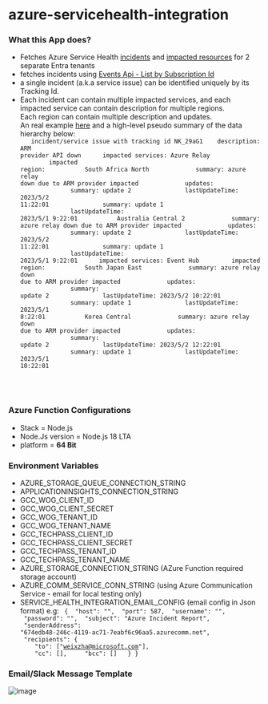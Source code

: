 # azure-servicehealth-integration

### What this App does?  
* Fetches Azure Service Health [incidents](https://learn.microsoft.com/en-us/azure/service-health/service-health-notifications-properties) and [impacted resources](https://learn.microsoft.com/en-us/azure/service-health/impacted-resources-security) for 2 separate Entra tenants
* fetches incidents using [Events Api - List by Subscription Id](https://learn.microsoft.com/en-us/rest/api/resourcehealth/events/list-by-subscription-id?view=rest-resourcehealth-2022-10-01&tabs=HTTP)
* a single incident (a.k.a service issue) can be identified uniquely by its Tracking Id.
* Each incident can contain multiple impacted services, and each impacted service can contain description for multiple regions.  
  Each region can contain multiple description and updates.  
  An real example [here](https://github.com/weixian-zhang/azure-servicehealth-integration/blob/main/src/az-servicehealth-integration/src/functions/helpers/issue-api/mock-data/sea_issues_only.json) and a high-level pseudo summary of the data hierarchy below:
&nbsp;&nbsp;<code>
&nbsp;&nbsp;&nbsp;incident/service issue with tracking id NK_29aG1
&nbsp;&nbsp;&nbsp;description: ARM provider API down
&nbsp;&nbsp;&nbsp;&nbsp;&nbsp;impacted services: Azure Relay
&nbsp;&nbsp;&nbsp;&nbsp;&nbsp;&nbsp;&nbsp;&nbsp;impacted region:
&nbsp;&nbsp;&nbsp;&nbsp;&nbsp;&nbsp;&nbsp;&nbsp;&nbsp;&nbsp;South Africa North
&nbsp;&nbsp;&nbsp;&nbsp;&nbsp;&nbsp;&nbsp;&nbsp;&nbsp;&nbsp;&nbsp;&nbsp;summary: azure relay down due to ARM provider impacted
&nbsp;&nbsp;&nbsp;&nbsp;&nbsp;&nbsp;&nbsp;&nbsp;&nbsp;&nbsp;&nbsp;&nbsp;updates:
&nbsp;&nbsp;&nbsp;&nbsp;&nbsp;&nbsp;&nbsp;&nbsp;&nbsp;&nbsp;&nbsp;&nbsp;&nbsp;&nbsp;summary: update 2
&nbsp;&nbsp;&nbsp;&nbsp;&nbsp;&nbsp;&nbsp;&nbsp;&nbsp;&nbsp;&nbsp;&nbsp;&nbsp;&nbsp;lastUpdateTime: 2023/5/2 11:22:01
&nbsp;&nbsp;&nbsp;&nbsp;&nbsp;&nbsp;&nbsp;&nbsp;&nbsp;&nbsp;&nbsp;&nbsp;&nbsp;&nbsp;summary: update 1
&nbsp;&nbsp;&nbsp;&nbsp;&nbsp;&nbsp;&nbsp;&nbsp;&nbsp;&nbsp;&nbsp;&nbsp;&nbsp;&nbsp;lastUpdateTime: 2023/5/1 9:22:01
&nbsp;&nbsp;&nbsp;&nbsp;&nbsp;&nbsp;&nbsp;&nbsp;&nbsp;&nbsp;Australia Central 2
&nbsp;&nbsp;&nbsp;&nbsp;&nbsp;&nbsp;&nbsp;&nbsp;&nbsp;&nbsp;&nbsp;&nbsp;summary: azure relay down due to ARM provider impacted
&nbsp;&nbsp;&nbsp;&nbsp;&nbsp;&nbsp;&nbsp;&nbsp;&nbsp;&nbsp;&nbsp;&nbsp;updates:
&nbsp;&nbsp;&nbsp;&nbsp;&nbsp;&nbsp;&nbsp;&nbsp;&nbsp;&nbsp;&nbsp;&nbsp;&nbsp;&nbsp;summary: update 2
&nbsp;&nbsp;&nbsp;&nbsp;&nbsp;&nbsp;&nbsp;&nbsp;&nbsp;&nbsp;&nbsp;&nbsp;&nbsp;&nbsp;lastUpdateTime: 2023/5/2 11:22:01
&nbsp;&nbsp;&nbsp;&nbsp;&nbsp;&nbsp;&nbsp;&nbsp;&nbsp;&nbsp;&nbsp;&nbsp;&nbsp;&nbsp;summary: update 1
&nbsp;&nbsp;&nbsp;&nbsp;&nbsp;&nbsp;&nbsp;&nbsp;&nbsp;&nbsp;&nbsp;&nbsp;&nbsp;&nbsp;lastUpdateTime: 2023/5/1 9:22:01
&nbsp;&nbsp;&nbsp;&nbsp;&nbsp;impacted services: Event Hub
&nbsp;&nbsp;&nbsp;&nbsp;&nbsp;&nbsp;&nbsp;&nbsp;impacted region:
&nbsp;&nbsp;&nbsp;&nbsp;&nbsp;&nbsp;&nbsp;&nbsp;&nbsp;&nbsp;South Japan East
&nbsp;&nbsp;&nbsp;&nbsp;&nbsp;&nbsp;&nbsp;&nbsp;&nbsp;&nbsp;&nbsp;&nbsp;summary: azure relay down due to ARM provider impacted
&nbsp;&nbsp;&nbsp;&nbsp;&nbsp;&nbsp;&nbsp;&nbsp;&nbsp;&nbsp;&nbsp;&nbsp;updates:
&nbsp;&nbsp;&nbsp;&nbsp;&nbsp;&nbsp;&nbsp;&nbsp;&nbsp;&nbsp;&nbsp;&nbsp;&nbsp;&nbsp;summary: update 2
&nbsp;&nbsp;&nbsp;&nbsp;&nbsp;&nbsp;&nbsp;&nbsp;&nbsp;&nbsp;&nbsp;&nbsp;&nbsp;&nbsp;lastUpdateTime: 2023/5/2 10:22:01
&nbsp;&nbsp;&nbsp;&nbsp;&nbsp;&nbsp;&nbsp;&nbsp;&nbsp;&nbsp;&nbsp;&nbsp;&nbsp;&nbsp;summary: update 1
&nbsp;&nbsp;&nbsp;&nbsp;&nbsp;&nbsp;&nbsp;&nbsp;&nbsp;&nbsp;&nbsp;&nbsp;&nbsp;&nbsp;lastUpdateTime: 2023/5/1 8:22:01
&nbsp;&nbsp;&nbsp;&nbsp;&nbsp;&nbsp;&nbsp;&nbsp;&nbsp;&nbsp;Korea Central
&nbsp;&nbsp;&nbsp;&nbsp;&nbsp;&nbsp;&nbsp;&nbsp;&nbsp;&nbsp;&nbsp;&nbsp;summary: azure relay down due to ARM provider impacted
&nbsp;&nbsp;&nbsp;&nbsp;&nbsp;&nbsp;&nbsp;&nbsp;&nbsp;&nbsp;&nbsp;&nbsp;updates:
&nbsp;&nbsp;&nbsp;&nbsp;&nbsp;&nbsp;&nbsp;&nbsp;&nbsp;&nbsp;&nbsp;&nbsp;&nbsp;&nbsp;summary: update 2
&nbsp;&nbsp;&nbsp;&nbsp;&nbsp;&nbsp;&nbsp;&nbsp;&nbsp;&nbsp;&nbsp;&nbsp;&nbsp;&nbsp;lastUpdateTime: 2023/5/2 12:22:01
&nbsp;&nbsp;&nbsp;&nbsp;&nbsp;&nbsp;&nbsp;&nbsp;&nbsp;&nbsp;&nbsp;&nbsp;&nbsp;&nbsp;summary: update 1
&nbsp;&nbsp;&nbsp;&nbsp;&nbsp;&nbsp;&nbsp;&nbsp;&nbsp;&nbsp;&nbsp;&nbsp;&nbsp;&nbsp;lastUpdateTime: 2023/5/1 10:22:01</code>

<br />
<br />  

### Azure Function Configurations  
* Stack = Node.js
* Node.Js version = Node.js 18 LTA
* platform = <b>64 Bit</b>

### Environment Variables
* AZURE_STORAGE_QUEUE_CONNECTION_STRING
* APPLICATIONINSIGHTS_CONNECTION_STRING
* GCC_WOG_CLIENT_ID
* GCC_WOG_CLIENT_SECRET
* GCC_WOG_TENANT_ID
* GCC_WOG_TENANT_NAME
* GCC_TECHPASS_CLIENT_ID
* GCC_TECHPASS_CLIENT_SECRET
* GCC_TECHPASS_TENANT_ID
* GCC_TECHPASS_TENANT_NAME
* AZURE_STORAGE_CONNECTION_STRING (AZure Function required storage account)
* AZURE_COMM_SERVICE_CONN_STRING (using Azure Communication Service - email for local testing only)
* SERVICE_HEALTH_INTEGRATION_EMAIL_CONFIG (email config in Json format)
  e.g:
  <code>
      {
          &nbsp;"host": "",
          &nbsp;"port": 587,
          &nbsp;"username": "",
          &nbsp;"password": "",
          &nbsp;"subject": "Azure Incident Report",
          &nbsp;"senderAddress": "674edb48-246c-4119-ac71-7eabf6c96aa5.azurecomm.net",
          &nbsp;"recipients": {
            &nbsp;&nbsp;&nbsp;&nbsp;"to": ["weixzha@microsoft.com"],
            &nbsp;&nbsp;&nbsp;&nbsp;"cc": [],
            &nbsp;&nbsp;&nbsp;&nbsp;"bcc": []
          &nbsp;&nbsp;}
      }
    </code>   

### Email/Slack Message Template  

![image](https://github.com/weixian-zhang/azure-servicehealth-integration/assets/43234101/36f7f2f6-805b-442c-a549-54c11a44ee45)
